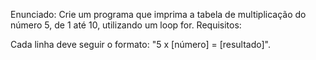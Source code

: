 Enunciado:
Crie um programa que imprima a tabela de multiplicação do número 5, de 1 até 10, utilizando um loop for.
Requisitos:

Cada linha deve seguir o formato: "5 x [número] = [resultado]".

